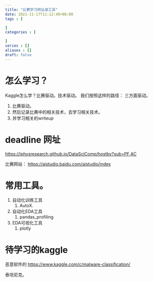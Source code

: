 ```yaml
---
title: "比赛学习网址或工具"
date: 2021-11-17T11:12:49+08:00
tags : [

]
categories : [

]
series : []
aliases : []
draft: false
---
```


# 怎么学习？
Kaggle怎么学？比赛驱动。技术驱动。
我们按照这样的路径： 三方面驱动。
1. 比赛驱动。
2. 然后记录比赛中的相关技术，去学习相关技术。
3. 并学习相关的writeup


# deadline 网址
https://iphysresearch.github.io/DataSciComp/hostby?sub=PF,AC

比赛网站：
https://aistudio.baidu.com/aistudio/index

# 常用工具。

1. 自动化训练工具
   1. AutoX.
2. 自动化EDA工具
   1. pandas_profiling
3. EDA可视化工具
   1. plotly

# 待学习的kaggle
恶意软件的
https://www.kaggle.com/c/malware-classification/

泰坦尼克。